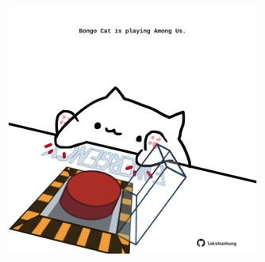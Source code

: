 <!-- built at 15/10/2024, 13:05:55 UTC -->
<p align="center">
  <img width="500" height="500" src="./ReadmeImage.svg">
</p>
